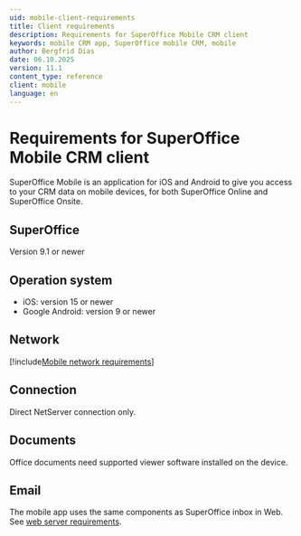```yaml
---
uid: mobile-client-requirements
title: Client requirements
description: Requirements for SuperOffice Mobile CRM client
keywords: mobile CRM app, SuperOffice mobile CRM, mobile
author: Bergfrid Dias
date: 06.10.2025
version: 11.1
content_type: reference
client: mobile
language: en
---
```


# Requirements for SuperOffice Mobile CRM client

SuperOffice Mobile is an application for iOS and Android to give you access to your CRM data on mobile devices, for both SuperOffice Online and SuperOffice Onsite.

## SuperOffice

Version 9.1 or newer

## Operation system

* iOS: version 15 or newer
* Google Android: version 9 or newer

## Network

[!include[Mobile network requirements](../includes/mobile-network-req.md)]

## Connection

Direct NetServer connection only.

## Documents

Office documents need supported viewer software installed on the device.

## Email

The mobile app uses the same components as SuperOffice inbox in Web. See [web server requirements][1].

<!-- Referenced links -->
[1]: ../../onsite/requirements/web-client.md
